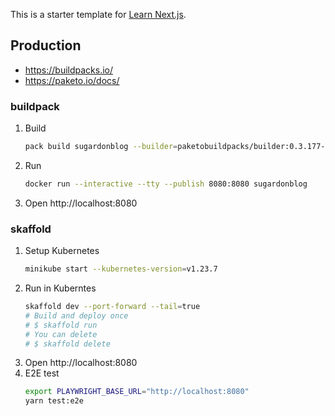 This is a starter template for [Learn Next.js](https://nextjs.org/learn).

## Production

- https://buildpacks.io/
- https://paketo.io/docs/

### buildpack

1. Build
   ```bash
   pack build sugardonblog --builder=paketobuildpacks/builder:0.3.177-base
   ```
1. Run
   ```bash
   docker run --interactive --tty --publish 8080:8080 sugardonblog
   ```
1. Open http://localhost:8080

### skaffold

1. Setup Kubernetes
   ```bash
   minikube start --kubernetes-version=v1.23.7
   ```
1. Run in Kuberntes
   ```bash
   skaffold dev --port-forward --tail=true
   # Build and deploy once
   # $ skaffold run
   # You can delete
   # $ skaffold delete
   ```
1. Open http://localhost:8080
1. E2E test
   ```bash
   export PLAYWRIGHT_BASE_URL="http://localhost:8080"
   yarn test:e2e
   ```
